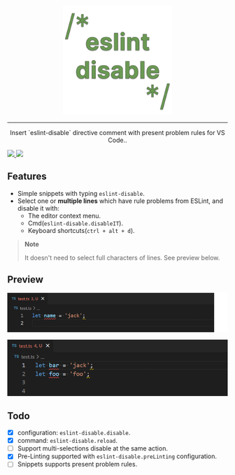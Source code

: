 <p align="center">
  <a href="https://github.com/lvjiaxuan/eslint-disable" target="_blank">
    <img src="./assets/icon.png" alt="eslint-disable" height="250" width="250" />
  </a>
</p>

<hr />

<p align="center">Insert `eslint-disable` directive comment with present problem rules for VS Code..</p>

[![](https://img.shields.io/visual-studio-marketplace/v/lvjiaxuan.eslint-disable?label=Visual%20Studio%20Marketplace)
](https://marketplace.visualstudio.com/items?itemName=lvjiaxuan.eslint-disable)
[![](https://img.shields.io/visual-studio-marketplace/azure-devops/installs/total/lvjiaxuan.eslint-disable?label=Installs)
](https://marketplace.visualstudio.com/items?itemName=lvjiaxuan.eslint-disable)

## Features

- Simple snippets with typing `eslint-disable`.
- Select one or **multiple lines** which have rule problems from ESLint, and disable it with:
  - The editor context menu.
  - Cmd(`eslint-disable.disableIT`).
  - Keyboard shortcuts(`ctrl + alt + d`).

> **Note**
> 
> It doesn't need to select full characters of lines. See preview below.

## Preview

![](assets/1.gif)

![](assets/2.gif)

## Todo

- [x] configuration: `eslint-disable.disable`.
- [x] command: `eslint-disable.reload`.
- [ ] Support multi-selections disable at the same action.
- [x] Pre-Linting supported with `eslint-disable.preLinting` configuration.
- [ ] Snippets supports present problem rules.
